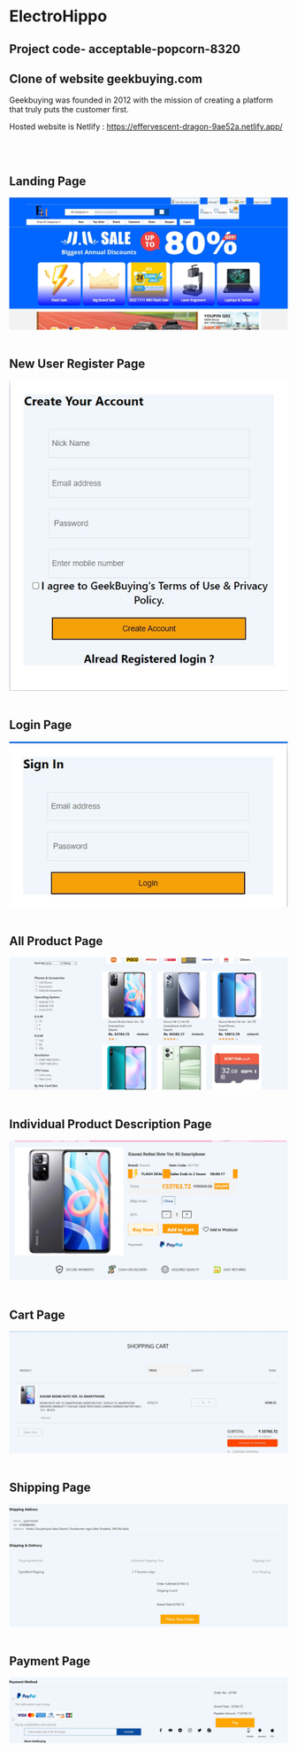# ElectroHippo
## Project code- acceptable-popcorn-8320
## Clone of website geekbuying.com

<p>Geekbuying was founded in 2012 with the mission of creating a platform that truly puts the customer first.</p>

Hosted website is Netlify : https://effervescent-dragon-9ae52a.netlify.app/

<br/>
<br/>

## Landing Page
<img src="./PagesImg/LandingPage.jpg"/>

<br/>
<br/>

## New User Register Page
<img src="./PagesImg/CreateAccount.jpg"/>

<br/>
<br/>

## Login Page
<img src="./PagesImg/Login.jpg"/>

<br/>
<br/>

## All Product Page
<img src="./PagesImg/Product.jpg"/>

<br/>
<br/>

## Individual Product Description Page
<img src="./PagesImg/Individual_product.jpg"/>

<br/>
<br/>

## Cart Page
<img src="./PagesImg/Cart.jpg"/>


<br/>
<br/>

## Shipping Page
<img src="./PagesImg/ShippingDetails.jpg"/>

<br/>
<br/>

## Payment Page
<img src="./PagesImg/Payment.jpg"/>
